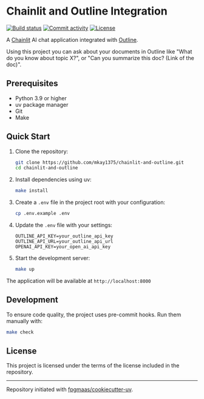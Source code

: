 # Chainlit and Outline Integration

[![Build status](https://img.shields.io/github/actions/workflow/status/mkay1375/chainlit-and-outline/main.yml?branch=main)](https://github.com/mkay1375/chainlit-and-outline/actions/workflows/main.yml?query=branch%3Amain)
[![Commit activity](https://img.shields.io/github/commit-activity/m/mkay1375/chainlit-and-outline)](https://img.shields.io/github/commit-activity/m/mkay1375/chainlit-and-outline)
[![License](https://img.shields.io/github/license/mkay1375/chainlit-and-outline)](https://img.shields.io/github/license/mkay1375/chainlit-and-outline)

A [Chainlit](https://chainlit.io) AI chat application integrated with [Outline](https://www.getoutline.com).

Using this project you can ask about your documents in Outline like "What do you know about topic X?",
or "Can you summarize this doc? (Link of the doc)".

## Prerequisites

- Python 3.9 or higher
- uv package manager
- Git
- Make

## Quick Start

1. Clone the repository:
   ```bash
   git clone https://github.com/mkay1375/chainlit-and-outline.git
   cd chainlit-and-outline
   ```

2. Install dependencies using uv:
   ```bash
   make install
   ```

3. Create a `.env` file in the project root with your configuration:
   ```bash
   cp .env.example .env
   ```

4. Update the `.env` file with your settings:
   ```env
   OUTLINE_API_KEY=your_outline_api_key
   OUTLINE_API_URL=your_outline_api_url
   OPENAI_API_KEY=your_open_ai_api_key
   ```

5. Start the development server:
   ```bash
   make up
   ```

The application will be available at `http://localhost:8000`

## Development

To ensure code quality, the project uses pre-commit hooks. Run them manually with:
```bash
make check
```

## License

This project is licensed under the terms of the license included in the repository.

---

Repository initiated with [fpgmaas/cookiecutter-uv](https://github.com/fpgmaas/cookiecutter-uv).
